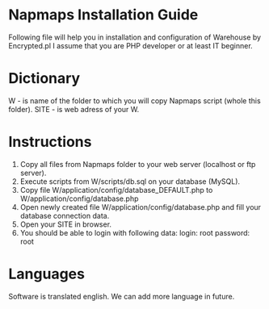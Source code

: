 Napmaps Installation Guide
==========
Following file will help you in installation and configuration of Warehouse by Encrypted.pl
I assume that you are PHP developer or at least IT beginner.

Dictionary
==========
W - is name of the folder to which you will copy Napmaps script (whole this folder).
SITE - is web adress of your W. 

Instructions
==========
1. Copy all files from Napmaps folder to your web server (localhost or ftp server).
2. Execute scripts from W/scripts/db.sql on your database (MySQL).
3. Copy file W/application/config/database_DEFAULT.php to W/application/config/database.php
4. Open newly created file W/application/config/database.php and fill your database connection data.
5. Open your SITE in browser.
6. You should be able to login with following data:
	login:		root
	password:	root

Languages
==========
Software is translated english. We can add more language in future.